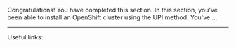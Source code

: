Congratulations! You have completed this section. In this section, you've been able to install an OpenShift cluster using the UPI method. You've ... 

---

Useful links:
